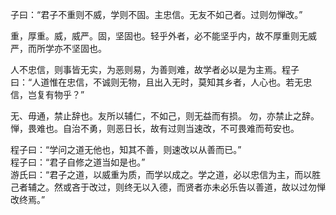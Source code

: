子曰：“君子不重则不威，学则不固。主忠信。无友不如己者。过则勿惮改。”

重，厚重。威，威严。固，坚固也。轻乎外者，必不能坚乎内，故不厚重则无威严，而所学亦不坚固也。

人不忠信，则事皆无实，为恶则易，为善则难，故学者必以是为主焉。程子曰：“人道惟在忠信，不诚则无物，且出入无时，莫知其乡者，人心也。若无忠信，岂复有物乎？”

无、毋通，禁止辞也。友所以辅仁，不如己，则无益而有损。
勿，亦禁止之辞。惮，畏难也。自治不勇，则恶日长，故有过则当速改，不可畏难而苟安也。

程子曰：“学问之道无他也，知其不善，则速改以从善而已。”   
程子曰：“君子自修之道当如是也。”   
游氏曰：“君子之道，以威重为质，而学以成之。学之道，必以忠信为主，而以胜己者辅之。然或吝于改过，则终无以入德，而贤者亦未必乐告以善道，故以过勿惮改终焉。”